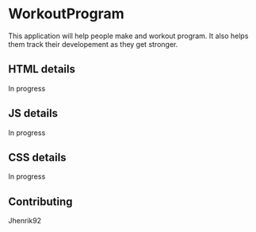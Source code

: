 # WorkoutProgram
This application will help people make and workout program. It also helps them track their developement as they get stronger.

## HTML details
In progress

## JS details
In progress

## CSS details
In progress

## Contributing
Jhenrik92
